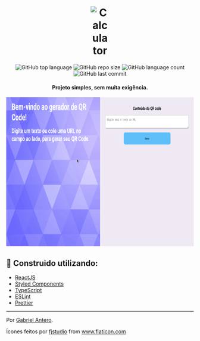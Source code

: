 <h1 align="center">
  <img width="200" 
  alt="Calculator" src="https://image.flaticon.com/icons/svg/2878/2878623.svg"
  style="max-width:10%;" >
</h1>

<p align="center">
  <img alt="GitHub top language" src="https://img.shields.io/github/languages/top/gabriel-antero/generator-QRCode"> 
  <img alt="GitHub repo size" src="https://img.shields.io/github/repo-size/gabriel-antero/generator-QRCode">
  <img alt="GitHub language count" src="https://img.shields.io/github/languages/count/gabriel-antero/generator-QRCode">
  <img alt="GitHub last commit" src="https://img.shields.io/github/last-commit/gabriel-antero/generator-QRCode">
</p>

<h4 align="center">          
 Projeto simples, sem muita exigência.
</h4>

<p align="center">
  <img src="https://github.com/gabriel-antero/generator-QRCode/blob/master/assets/qrCode.gif" height=400/>
</p>

## :construction: Construido utilizando:

- [ReactJS](https://reactjs.org/)
- [Styled Components](https://styled-components.com/)
- [TypeScript](https://www.typescriptlang.org/)
- [ESLint](https://eslint.org/)
- [Prettier](https://prettier.io/)

---

Por [Gabriel Antero](https://github.com/gabriel-antero).

Ícones feitos por <a href="https://www.flaticon.com/br/autores/fjstudio" title="fjstudio">fjstudio</a> from <a href="https://www.flaticon.com/br/" title="Flaticon">www.flaticon.com</a>

